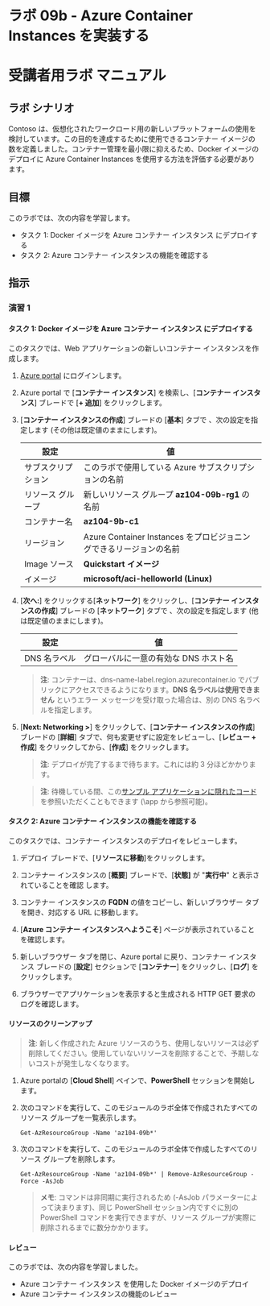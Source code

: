 ﻿---
lab:
    title: '09b - Azure Container Instancesの実装'
    module: 'モジュール 09 - サーバーレス コンピューティング'
---

# ラボ 09b - Azure Container Instances を実装する
# 受講者用ラボ マニュアル

## ラボ シナリオ

Contoso は、仮想化されたワークロード用の新しいプラットフォームの使用を検討しています。この目的を達成するために使用できるコンテナー イメージの数を定義しました。コンテナー管理を最小限に抑えるため、Docker イメージのデプロイに Azure Container Instances を使用する方法を評価する必要があります。

## 目標

このラボでは、次の内容を学習します。

+ タスク 1: Docker イメージを Azure コンテナー インスタンス にデプロイする
+ タスク 2: Azure コンテナー インスタンスの機能を確認する

## 指示

### 演習 1

#### タスク 1: Docker イメージを Azure コンテナー インスタンス にデプロイする

このタスクでは、Web アプリケーションの新しいコンテナー インスタンスを作成します。 

1. [Azure portal](https://portal.azure.com) にログインします。

1. Azure portal で [**コンテナー インスタンス**] を検索し、[**コンテナー インスタンス**] ブレードで [**+ 追加**] をクリックします。 

1. [**コンテナー インスタンスの作成**] ブレードの [**基本**] タブで 、次の設定を指定します (その他は既定値のままにします)。

    | 設定 | 値 |
    | ---- | ---- |
    | サブスクリプション | このラボで使用している Azure サブスクリプションの名前 |
    | リソース グループ | 新しいリソース グループ **az104-09b-rg1** の名前 |
    | コンテナー名 | **az104-9b-c1** |
    | リージョン | Azure Container Instances をプロビジョニングできるリージョンの名前 |
    | Image ソース | **Quickstart イメージ** |
    | イメージ | **microsoft/aci-helloworld (Linux)** |

1. [**次へ:**] をクリックする[**ネットワーク**] をクリックし、[**コンテナー インスタンスの作成**] ブレードの [**ネットワーク**] タブで 、次の設定を指定します (他は既定値のままにします)。

    | 設定 | 値 |
    | --- | --- |
    | DNS 名ラベル | グローバルに一意の有効な DNS ホスト名 |
	
    >**注**: コンテナーは、dns-name-label.region.azurecontainer.io でパブリックにアクセスできるようになります。**DNS 名ラベルは使用できません** というエラー メッセージを受け取った場合は、別の DNS 名ラベルを指定します。

1. [**Next: Networking >**] をクリックして、[**コンテナー インスタンスの作成**] ブレードの [**詳細**] タブで、何も変更せずに設定をレビューし、[**レビュー + 作成**] をクリックしてから、[**作成**] をクリックします。 

    >**注**: デプロイが完了するまで待ちます。これには約 3 分ほどかかります。

    >**注**: 待機している間、この[サンプル アプリケーションに隠れたコード](https://github.com/Azure-Samples/aci-helloworld)を参照いただくこともできます (\app から参照可能)。 

#### タスク 2: Azure コンテナー インスタンスの機能を確認する

このタスクでは、コンテナー インスタンスのデプロイをレビューします。

1. デプロイ ブレードで、[**リソースに移動**]をクリックします。

1. コンテナー インスタンスの [**概要**] ブレードで、[**状態]** が "**実行中**" と表示されていることを確認 します。 

1. コンテナー インスタンスの **FQDN** の値をコピーし、新しいブラウザー タブを開き、対応する URL に移動します。

1. [**Azure コンテナー インスタンスへようこそ**] ページが表示されていることを確認します。

1. 新しいブラウザー タブを閉じ、Azure portal に戻り、コンテナー インスタンス ブレードの [**設定**] セクションで [**コンテナー**] をクリックし、[**ログ**] をクリックします。 

1. ブラウザーでアプリケーションを表示すると生成される HTTP GET 要求のログを確認します。

#### リソースのクリーンアップ

   >**注**: 新しく作成された Azure リソースのうち、使用しないリソースは必ず削除してください。使用していないリソースを削除することで、予期しないコストが発生しなくなります。

1. Azure portalの [**Cloud Shell**] ペインで、**PowerShell** セッションを開始します。

1. 次のコマンドを実行して、このモジュールのラボ全体で作成されたすべてのリソース グループを一覧表示します。

   ```pwsh
   Get-AzResourceGroup -Name 'az104-09b*'
   ```

1. 次のコマンドを実行して、このモジュールのラボ全体で作成したすべてのリソース グループを削除します。

   ```pwsh
   Get-AzResourceGroup -Name 'az104-09b*' | Remove-AzResourceGroup -Force -AsJob
   ```

    >**メモ**: コマンドは非同期に実行されるため (-AsJob パラメーターによって決まります)、同じ PowerShell セッション内ですぐに別の PowerShell コマンドを実行できますが、リソース グループが実際に削除されるまでに数分かかります。

#### レビュー

このラボでは、次の内容を学習しました。

- Azure コンテナー インスタンス を使用した Docker イメージのデプロイ
- Azure コンテナー インスタンスの機能のレビュー
